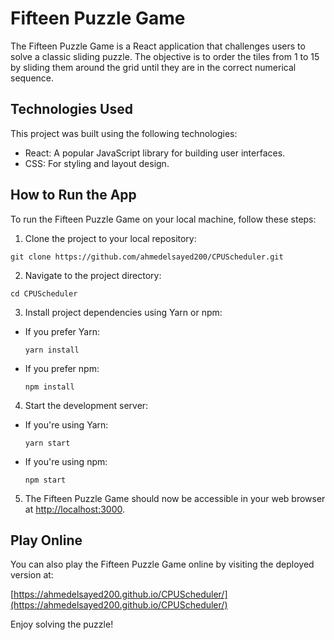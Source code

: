 # Fifteen Puzzle Game

The Fifteen Puzzle Game is a React application that challenges users to solve a classic sliding puzzle. The objective is to order the tiles from 1 to 15 by sliding them around the grid until they are in the correct numerical sequence.

## Technologies Used

This project was built using the following technologies:

- React: A popular JavaScript library for building user interfaces.
- CSS: For styling and layout design.

## How to Run the App

To run the Fifteen Puzzle Game on your local machine, follow these steps:

1. Clone the project to your local repository:
```
git clone https://github.com/ahmedelsayed200/CPUScheduler.git
```

2. Navigate to the project directory:
```
cd CPUScheduler
```

3. Install project dependencies using Yarn or npm:

- If you prefer Yarn:

  ```
  yarn install
  ```

- If you prefer npm:

  ```
  npm install
  ```

4. Start the development server:

- If you're using Yarn:

  ```
  yarn start
  ```

- If you're using npm:

  ```
  npm start
  ```

5. The Fifteen Puzzle Game should now be accessible in your web browser at [http://localhost:3000](http://localhost:3000).

## Play Online

You can also play the Fifteen Puzzle Game online by visiting the deployed version at:

[https://ahmedelsayed200.github.io/CPUScheduler/](https://ahmedelsayed200.github.io/CPUScheduler/)

Enjoy solving the puzzle!
